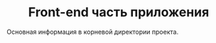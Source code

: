 <h1 align="center">Front-end часть приложения</h1>

Основная информация в корневой директории проекта.

